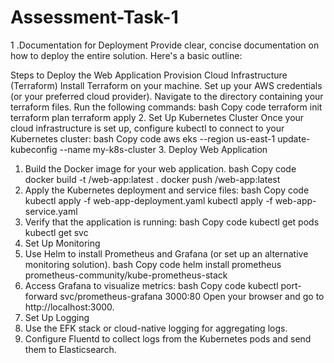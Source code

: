 # Assessment-Task-1
1 .Documentation for Deployment
Provide clear, concise documentation on how to deploy the entire solution. Here's a basic outline:

Steps to Deploy the Web Application
  Provision Cloud Infrastructure (Terraform)
	Install Terraform on your machine.
	Set up your AWS credentials (or your preferred cloud provider).
	Navigate to the directory containing your terraform files.
	Run the following commands:
bash
Copy code
terraform init
terraform plan
terraform apply
2. Set Up Kubernetes Cluster
Once your cloud infrastructure is set up, configure kubectl to connect to your Kubernetes cluster:
bash
Copy code
aws eks --region us-east-1 update-kubeconfig --name my-k8s-cluster
3. Deploy Web Application
1.	Build the Docker image for your web application.
bash
Copy code
docker build -t <your-docker-repo>/web-app:latest .
docker push <your-docker-repo>/web-app:latest
2.	Apply the Kubernetes deployment and service files:
bash
Copy code
kubectl apply -f web-app-deployment.yaml
kubectl apply -f web-app-service.yaml
3.	Verify that the application is running:
bash
Copy code
kubectl get pods
kubectl get svc
4. Set Up Monitoring
1.	Use Helm to install Prometheus and Grafana (or set up an alternative monitoring solution).
bash
Copy code
helm install prometheus prometheus-community/kube-prometheus-stack
2.	Access Grafana to visualize metrics:
bash
Copy code
kubectl port-forward svc/prometheus-grafana 3000:80
Open your browser and go to http://localhost:3000.
5. Set Up Logging
1.	Use the EFK stack or cloud-native logging for aggregating logs.
2.	Configure Fluentd to collect logs from the Kubernetes pods and send them to Elasticsearch.

